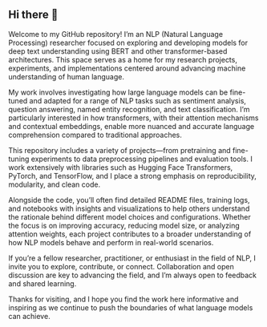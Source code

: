 ## Hi there 👋

Welcome to my GitHub repository! I’m an NLP (Natural Language Processing) researcher focused on exploring and developing models for deep text understanding using BERT and other transformer-based architectures. This space serves as a home for my research projects, experiments, and implementations centered around advancing machine understanding of human language.

My work involves investigating how large language models can be fine-tuned and adapted for a range of NLP tasks such as sentiment analysis, question answering, named entity recognition, and text classification. I’m particularly interested in how transformers, with their attention mechanisms and contextual embeddings, enable more nuanced and accurate language comprehension compared to traditional approaches.

This repository includes a variety of projects—from pretraining and fine-tuning experiments to data preprocessing pipelines and evaluation tools. I work extensively with libraries such as Hugging Face Transformers, PyTorch, and TensorFlow, and I place a strong emphasis on reproducibility, modularity, and clean code.

Alongside the code, you’ll often find detailed README files, training logs, and notebooks with insights and visualizations to help others understand the rationale behind different model choices and configurations. Whether the focus is on improving accuracy, reducing model size, or analyzing attention weights, each project contributes to a broader understanding of how NLP models behave and perform in real-world scenarios.

If you’re a fellow researcher, practitioner, or enthusiast in the field of NLP, I invite you to explore, contribute, or connect. Collaboration and open discussion are key to advancing the field, and I’m always open to feedback and shared learning.

Thanks for visiting, and I hope you find the work here informative and inspiring as we continue to push the boundaries of what language models can achieve.


